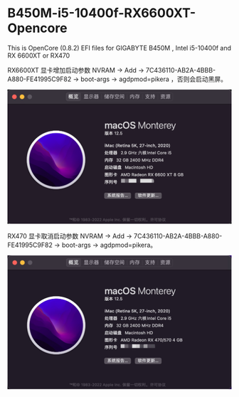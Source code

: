 # B450M-i5-10400f-RX6600XT-Opencore
This is OpenCore (0.8.2) EFI files for GIGABYTE B450M , Intel i5-10400f and RX 6600XT or RX470

RX6600XT 显卡增加启动参数 NVRAM -> Add -> 7C436110-AB2A-4BBB-A880-FE41995C9F82 -> boot-args -> agdpmod=pikera ，否则会启动黑屏。

![image](https://raw.githubusercontent.com/SeanChang/B450M-i5-10400f-RX6600XT-Opencore/main/IMG/6600XT.png)

RX470 显卡取消启动参数 NVRAM -> Add -> 7C436110-AB2A-4BBB-A880-FE41995C9F82 -> boot-args -> agdpmod=pikera。

![image](https://raw.githubusercontent.com/SeanChang/B450M-i5-10400f-RX6600XT-Opencore/main/IMG/470.jpeg)
